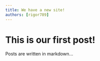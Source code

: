 ```yaml
---
title: We have a new site!
authors: [rigor789]
---
```


# This is our first post!

Posts are written in markdown...
